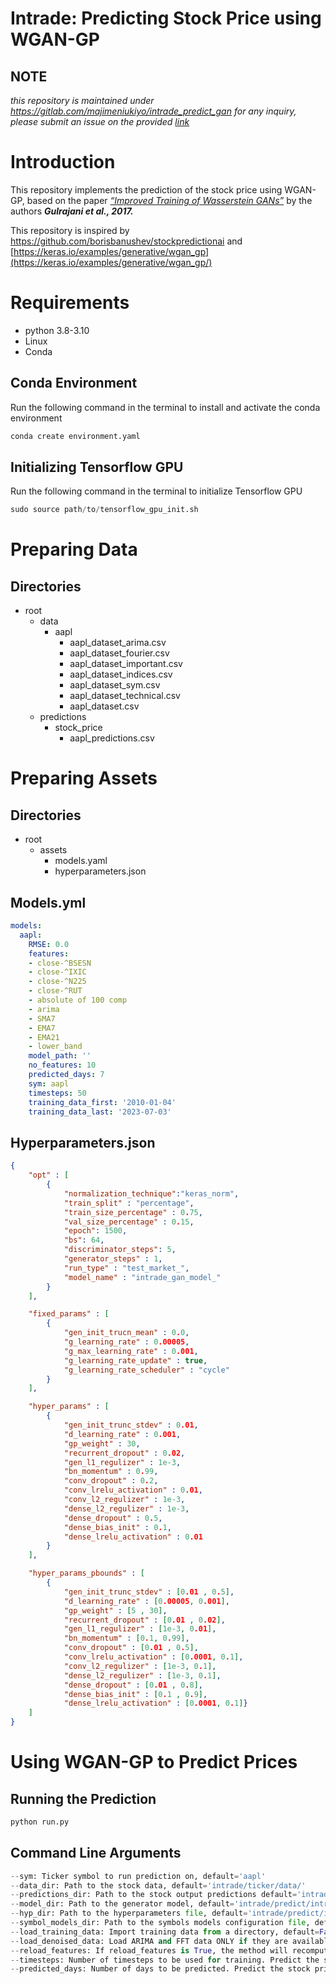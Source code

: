# Intrade: Predicting Stock Price using WGAN-GP
## NOTE
_this repository is maintained under https://gitlab.com/majimeniukiyo/intrade_predict_gan_
_for any inquiry, please submit an issue on the provided [link](https://gitlab.com/majimeniukiyo/intrade_predict_gan.git)_

# Introduction

This repository implements the prediction of the stock price using WGAN-GP, based on the paper *[“Improved Training of Wasserstein GANs”](https://arxiv.org/abs/1704.00028)* by the authors ***********************Gulrajani et al., 2017.***********************

This repository is inspired by https://github.com/borisbanushev/stockpredictionai and [https://keras.io/examples/generative/wgan_gp](https://keras.io/examples/generative/wgan_gp/)

# Requirements

- python 3.8-3.10
- Linux
- Conda

## Conda Environment

Run the following command in the terminal to install and activate the conda environment

```python
conda create environment.yaml
```

## Initializing Tensorflow GPU

Run the following command in the terminal to initialize Tensorflow GPU

```python
sudo source path/to/tensorflow_gpu_init.sh
```

# Preparing Data

## Directories

- root
    - data
        - aapl
            - aapl_dataset_arima.csv
            - aapl_dataset_fourier.csv
            - aapl_dataset_important.csv
            - aapl_dataset_indices.csv
            - aapl_dataset_sym.csv
            - aapl_dataset_technical.csv
            - aapl_dataset.csv
    - predictions
        - stock_price
            - aapl_predictions.csv

# Preparing Assets

## Directories

- root
    - assets
        - models.yaml
        - hyperparameters.json

## Models.yml

```yaml
models:
  aapl:
    RMSE: 0.0
    features:
    - close-^BSESN
    - close-^IXIC
    - close-^N225
    - close-^RUT
    - absolute of 100 comp
    - arima
    - SMA7
    - EMA7
    - EMA21
    - lower_band
    model_path: ''
    no_features: 10
    predicted_days: 7
    sym: aapl
    timesteps: 50
    training_data_first: '2010-01-04'
    training_data_last: '2023-07-03'
```

## Hyperparameters.json

```json
{
    "opt" : [
        {
            "normalization_technique":"keras_norm",
            "train_split" : "percentage",
            "train_size_percentage" : 0.75,
            "val_size_percentage" : 0.15,
            "epoch": 1500, 
            "bs": 64, 
            "discriminator_steps": 5, 
            "generator_steps" : 1,
            "run_type" : "test_market_",
            "model_name" : "intrade_gan_model_"
        }
    ],

    "fixed_params" : [
        {
            "gen_init_trucn_mean" : 0.0,
            "g_learning_rate" : 0.00005, 
            "g_max_learning_rate" : 0.001, 
            "g_learning_rate_update" : true, 
            "g_learning_rate_scheduler" : "cycle"
        }
    ],

    "hyper_params" : [
        {
            "gen_init_trunc_stdev" : 0.01,
            "d_learning_rate" : 0.001, 
            "gp_weight" : 30, 
            "recurrent_dropout" : 0.02, 
            "gen_l1_regulizer" : 1e-3, 
            "bn_momentum" : 0.99, 
            "conv_dropout" : 0.2, 
            "conv_lrelu_activation" : 0.01, 
            "conv_l2_regulizer" : 1e-3, 
            "dense_l2_regulizer" : 1e-3, 
            "dense_dropout" : 0.5, 
            "dense_bias_init" : 0.1, 
            "dense_lrelu_activation" : 0.01
        }
    ],

    "hyper_params_pbounds" : [
        {
            "gen_init_trunc_stdev" : [0.01 , 0.5],
            "d_learning_rate" : [0.00005, 0.001], 
            "gp_weight" : [5 , 30],
            "recurrent_dropout" : [0.01 , 0.02], 
            "gen_l1_regulizer" : [1e-3, 0.01], 
            "bn_momentum" : [0.1, 0.99], 
            "conv_dropout" : [0.01 , 0.5], 
            "conv_lrelu_activation" : [0.0001, 0.1], 
            "conv_l2_regulizer" : [1e-3, 0.1], 
            "dense_l2_regulizer" : [1e-3, 0.1], 
            "dense_dropout" : [0.01 , 0.8], 
            "dense_bias_init" : [0.1 , 0.9], 
            "dense_lrelu_activation" : [0.0001, 0.1]}
    ]
}
```

# Using WGAN-GP to Predict Prices

## Running the Prediction

```python
python run.py
```

## Command Line Arguments

```python
--sym: Ticker symbol to run prediction on, default='aapl'
--data_dir: Path to the stock data, default='intrade/ticker/data/'
--predictions_dir: Path to the stock output predictions default='intrade/ticker/predictions/stock_price/'
--model_dir: Path to the generator model, default='intrade/predict/intrade_predict_gan/output/models/'
--hyp_dir: Path to the hyperparameters file, default='intrade/predict/intrade_predict_gan/assets/hyperparameters.json'
--symbol_models_dir: Path to the symbols models configuration file, default='intrade/predict/intrade_predict_gan/assets/models.yml'
--load_training_data: Import training data from a directory, default=False
--load_denoised_data: Load ARIMA and FFT data ONLY if they are available and up to date. If load_training_data is true then this parameter is ignored, default=False
--reload_features: If reload_features is True, the method will recompute the feature importance., default=False
--timesteps: Number of timesteps to be used for training. Predict the stock price based on the last 7 days, default=7
--predicted_days: Number of days to be predicted. Predict the stock price for the next day/s, default=1
```
